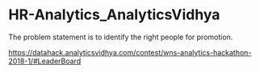 # HR-Analytics_AnalyticsVidhya

The problem statement is to identify the right people for promotion.

https://datahack.analyticsvidhya.com/contest/wns-analytics-hackathon-2018-1/#LeaderBoard
